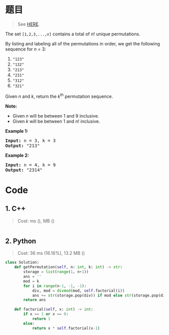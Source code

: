 # 题目

> See [HERE](https://leetcode.com/problems/permutation-sequence/).

<div><p>The set <code>[1,2,3,...,<em>n</em>]</code> contains a total of <em>n</em>! unique permutations.</p>

<p>By listing and labeling all of the permutations in order, we get the following sequence for <em>n</em> = 3:</p>

<ol>
	<li><code>"123"</code></li>
	<li><code>"132"</code></li>
	<li><code>"213"</code></li>
	<li><code>"231"</code></li>
	<li><code>"312"</code></li>
	<li><code>"321"</code></li>
</ol>

<p>Given <em>n</em> and <em>k</em>, return the <em>k</em><sup>th</sup> permutation sequence.</p>

<p><strong>Note:</strong></p>

<ul>
	<li>Given <em>n</em> will be between 1 and 9 inclusive.</li>
	<li>Given&nbsp;<em>k</em>&nbsp;will be between 1 and <em>n</em>! inclusive.</li>
</ul>

<p><strong>Example 1:</strong></p>

<pre><strong>Input:</strong> n = 3, k = 3
<strong>Output:</strong> "213"
</pre>

<p><strong>Example 2:</strong></p>

<pre><strong>Input:</strong> n = 4, k = 9
<strong>Output:</strong> "2314"
</pre>
</div>

# Code

## 1. C++

> Cost: ms (), MB ()

```C++

```

## 2. Python

> Cost: 36 ms (16.16%), 13.2 MB ()

```python
class Solution:
    def getPermutation(self, n: int, k: int) -> str:
        storage = list(range(1, n+1))
        ans = ''
        mod = k
        for i in range(n-1, -1, -1):
            div, mod = divmod(mod, self.factorial(i))
            ans += str(storage.pop(div)) if mod else str(storage.pop(div-1))
        return ans
        
    def factorial(self, x: int) -> int:
        if x == 1 or x == 0:
            return 1
        else:
            return x * self.factorial(x-1)
```
